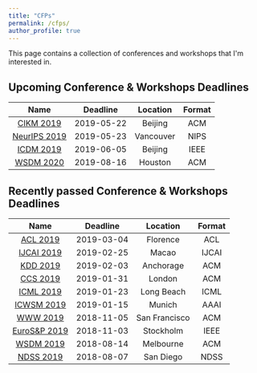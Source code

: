 ```yaml
---
title: "CFPs"
permalink: /cfps/
author_profile: true
---
```


This page contains a collection of conferences and workshops that I'm interested in. 

## Upcoming Conference & Workshops Deadlines

| Name                                                                  | Deadline   | Location      | Format |
| :-------------------------------------------------------------------: | :--------: | :-----------: | :----: |
| [CIKM 2019](http://www.cikm2019.net/index.html)                       | 2019-05-22 | Beijing       | ACM    |
| [NeurIPS 2019](https://nips.cc/Conferences/2019/)                     | 2019-05-23 | Vancouver     | NIPS   |
| [ICDM 2019](http://icdm2019.bigke.org/)                               | 2019-06-05 | Beijing       | IEEE   |
| [WSDM 2020](http://www.wsdm-conference.org/2020/)                     | 2019-08-16 | Houston       | ACM    |


## Recently passed Conference & Workshops Deadlines

| Name                                                                  | Deadline   | Location      | Format |
| :-------------------------------------------------------------------: | :--------: | :-----------: | :----: | 
| [ACL 2019](http://www.acl2019.org/EN/index.xhtml)                     | 2019-03-04 | Florence      | ACL    |
| [IJCAI 2019](http://ijcai19.org/)                                     | 2019-02-25 | Macao         | IJCAI  |
| [KDD 2019](https://www.kdd.org/kdd2019/)                              | 2019-02-03 | Anchorage     | ACM    |
| [CCS 2019](http://ccs2019.sigsac.org/)                                | 2019-01-31 | London        | ACM    |
| [ICML 2019](https://icml.cc/)                                         | 2019-01-23 | Long Beach    | ICML   |
| [ICWSM 2019](https://www.icwsm.org/2019/index.php)                    | 2019-01-15 | Munich        | AAAI   |
| [WWW 2019](https://www2019.thewebconf.org/)                           | 2018-11-05 | San Francisco | ACM    |
| [EuroS&P 2019](https://www.ieee-security.org/TC/EuroSP2019/index.php) | 2018-11-03 | Stockholm     | IEEE   |
| [WSDM 2019](http://www.wsdm-conference.org/2019/)                     | 2018-08-14 | Melbourne     | ACM    |
| [NDSS 2019](https://www.ndss-symposium.org/ndss2019/)                 | 2018-08-07 | San Diego     | NDSS   |

